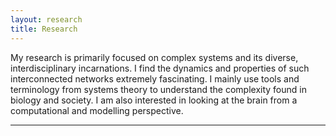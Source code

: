 ```yaml
---
layout: research
title: Research
---
```

My research is primarily focused on complex systems and its diverse, interdisciplinary incarnations. I find the dynamics and properties of such interconnected networks extremely fascinating. I mainly use tools and terminology from systems theory to understand the complexity found in biology and society. I am also interested in looking at the brain from a computational and modelling perspective. 

---